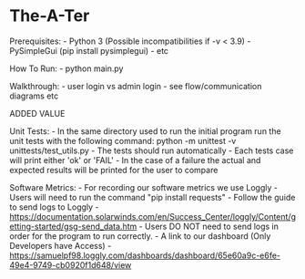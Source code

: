 # The-A-Ter
Prerequisites:
    - Python 3 (Possible incompatibilities if -v < 3.9)
    - PySimpleGui (pip install pysimplegui)
    - etc

How To Run:
    - python main.py

Walkthrough:
    - user login vs admin login
    - see flow/communication diagrams etc

ADDED VALUE 

Unit Tests:
    - In the same directory used to run the initial program run the unit tests with the following command:
        python -m unittest -v unittests/test_utils.py 
    - The tests should run automatically
    - Each tests case will print either 'ok' or 'FAIL'
    - In the case of a failure the actual and expected results will be printed for the user to compare  

Software Metrics:
    - For recording our software metrics we use Loggly
    - Users will need to run the command "pip install requests" 
    - Follow the guide to send logs to Loggly - https://documentation.solarwinds.com/en/Success_Center/loggly/Content/getting-started/gsg-send_data.htm
    - Users DO NOT need to send logs in order for the program to run correctly.
    - A link to our dashboard (Only Developers have Access) - https://samuelpf98.loggly.com/dashboards/dashboard/65e60a9c-e6fe-49e4-9749-cb0920f1d648/view
